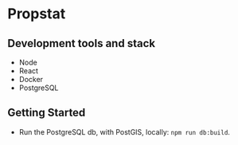 # Propstat

## Development tools and stack

* Node
* React
* Docker
* PostgreSQL 

## Getting Started

* Run the PostgreSQL db, with PostGIS, locally: `npm run db:build`.
